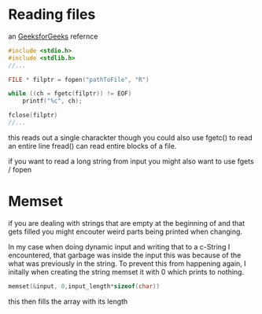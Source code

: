 
# Reading files 
an [GeeksforGeeks](https://www.geeksforgeeks.org/c-program-to-read-contents-of-whole-file/) refernce


```c
#include <stdio.h> 
#include <stdlib.h>   
//...

FILE * filptr = fopen("pathToFile", "R")

while ((ch = fgetc(filptr)) != EOF)
	printf("%c", ch);

fclose(filptr)
//...
```
this reads out a single charackter though you could also use  fgetc() to read an entire line
fread() can read entire blocks of a file.  


if you want to read a long string from input you might also want to use fgets / fopen 


# Memset 

if you are dealing with strings that are empty at the beginning of and that gets filled you might encouter weird parts being printed when changing. 

In my case when doing dynamic input and writing that to a c-String I encountered, that garbage was inside the input this was because of the what was previously in the string. To prevent this from happening again, I initally when creating the string memset it with 0 which prints to nothing. 

```c
memset(&input, 0,input_length*sizeof(char))
```

this then fills the array with its length